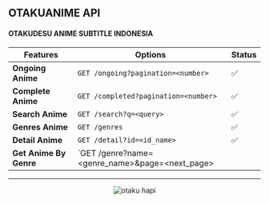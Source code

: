 ## OTAKUANIME API

####  OTAKUDESU ANIME SUBTITLE INDONESIA 

| Features | Options | Status |
| --- | --- | --- |
| **Ongoing Anime** | `GET /ongoing?pagination=<number>` | ✅ |
| **Complete Anime** | `GET /completed?pagination=<number>` | ✅ |
| **Search Anime** | `GET /search?q=<query>` | ✅ |
| **Genres Anime** | `GET /genres` | ✅ |
| **Detail Anime** | `GET /detail?id=<id_name>` | ✅ |
| **Get Anime By Genre** | `GET /genre?name=<genre_name>&page=<next_page> |

____


<div align="center" width="100%">
    <img src="./otaku-hapi.svg" alt="otaku hapi">
</div>